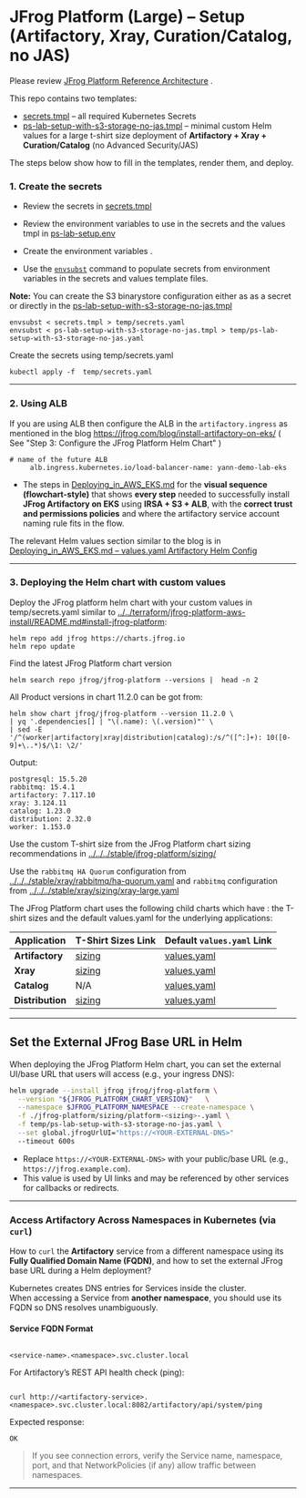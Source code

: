 # JFrog Platform (Large) – Setup (Artifactory, Xray, Curation/Catalog, no JAS)

Please review [JFrog Platform Reference Architecture](https://jfrog.com/help/r/jfrog-platform-reference-architecture/jfrog-platform-reference-architecture) .

This repo contains two templates:

- [secrets.tmpl](secrets.tmpl) – all required Kubernetes Secrets  
- [ps-lab-setup-with-s3-storage-no-jas.tmpl](ps-lab-setup-with-s3-storage-no-jas.tmpl) – minimal custom Helm values for a large t-shirt size  deployment of **Artifactory + Xray + Curation/Catalog** (no Advanced Security/JAS)

The steps below show how to fill in the templates, render them, and deploy.

### 1. Create the secrets
- Review  the secrets in [secrets.tmpl](secrets.tmpl)

- Review the environment variables to use in the secrets and the values tmpl in [ps-lab-setup.env](ps-lab-setup.env)

- Create the environment variables .

- Use the [`envsubst`](https://www.gnu.org/software/gettext/manual/html_node/envsubst-Invocation.html) command to populate secrets from environment variables in the secrets and values template files.

**Note:** You can create the S3 binarystore configuration either as as a secret or directly in the 
[ps-lab-setup-with-s3-storage-no-jas.tmpl](ps-lab-setup-with-s3-storage-no-jas.tmpl)

```
envsubst < secrets.tmpl > temp/secrets.yaml
envsubst < ps-lab-setup-with-s3-storage-no-jas.tmpl > temp/ps-lab-setup-with-s3-storage-no-jas.yaml
```

Create the secrets using temp/secrets.yaml  
```
kubectl apply -f  temp/secrets.yaml
```
---
### 2. Using ALB

If you are using ALB then configure the ALB in the `artifactory.ingress` as mentioned in 
the blog https://jfrog.com/blog/install-artifactory-on-eks/ ( See "Step 3: Configure the JFrog Platform Helm Chart" ) 
```
# name of the future ALB
     alb.ingress.kubernetes.io/load-balancer-name: yann-demo-lab-eks
```

-  The steps in [Deploying_in_AWS_EKS.md](Deploying_in_AWS_EKS.md) for the **visual sequence (flowchart-style)** that shows **every step** needed to successfully install **JFrog Artifactory on EKS** using **IRSA + S3 + ALB**, with the **correct trust and permissions policies** and  where the artifactory service account naming rule fits in the flow.

The relevant Helm values section similar to the blog is in  
[Deploying_in_AWS_EKS.md – values.yaml Artifactory Helm Config](./Deploying_in_AWS_EKS.md#-valuesyaml-artifactory-helm-config)


---

### 3. Deploying the Helm chart with custom values
Deploy the JFrog platform helm chart with your custom values in temp/secrets.yaml similar to 
[../../terraform/jfrog-platform-aws-install/README.md#install-jfrog-platform](../../terraform/jfrog-platform-aws-install/README.md#install-jfrog-platform):

```
helm repo add jfrog https://charts.jfrog.io
helm repo update
```
Find the latest JFrog Platform chart version
```
helm search repo jfrog/jfrog-platform --versions |  head -n 2
```

All Product versions in chart 11.2.0 can be got from:
```
helm show chart jfrog/jfrog-platform --version 11.2.0 \
| yq '.dependencies[] | "\(.name): \(.version)"' \
| sed -E '/^(worker|artifactory|xray|distribution|catalog):/s/^([^:]+): 10([0-9]+\..*)$/\1: \2/'

```
Output:
```
postgresql: 15.5.20
rabbitmq: 15.4.1
artifactory: 7.117.10
xray: 3.124.11
catalog: 1.23.0
distribution: 2.32.0
worker: 1.153.0
```

Use the custom T-shirt size from the JFrog Platform chart sizing recommendations in [../../../stable/jfrog-platform/sizing/](../../../stable/jfrog-platform/sizing/)

Use the `rabbitmq HA Quorum` configuration from [../../../stable/xray/rabbitmq/ha-quorum.yaml](../../../stable/xray/rabbitmq/ha-quorum.yaml)
and `rabbitmq` configuration from  [../../../stable/xray/sizing/xray-large.yaml](../../../stable/xray/sizing/xray-large.yaml)

The JFrog Platform chart uses the following child charts which have :
the T-shirt sizes and the default values.yaml for the underlying applications:

| Application  | T-Shirt Sizes Link | Default `values.yaml` Link |
|---------------|--------------------|-----------------------------|
| **Artifactory** | [sizing](../../../stable/artifactory/sizing) | [values.yaml](../../../stable/artifactory/values.yaml) |
| **Xray** | [sizing](../../../stable/xray/sizing) | [values.yaml](../../../stable/xray/values.yaml) |
| **Catalog** | N/A | [values.yaml](../../../stable/catalog/values.yaml) |
| **Distribution** | [sizing](../../../stable/distribution/sizing) | [values.yaml](../../../stable/distribution/values.yaml) |


---

## Set the External JFrog Base URL in Helm

When deploying the JFrog Platform Helm chart, you can set the external UI/base URL that users will access (e.g., your ingress DNS):

```bash
helm upgrade --install jfrog jfrog/jfrog-platform \
  --version "${JFROG_PLATFORM_CHART_VERSION}"   \
  --namespace $JFROG_PLATFORM_NAMESPACE --create-namespace \
  -f ./jfrog-platform/sizing/platform-<sizing>-.yaml \
  -f temp/ps-lab-setup-with-s3-storage-no-jas.yaml \
  --set global.jfrogUrlUI="https://<YOUR-EXTERNAL-DNS>"
  --timeout 600s
```

* Replace `https://<YOUR-EXTERNAL-DNS>` with your public/base URL (e.g., `https://jfrog.example.com`).
* This value is used by UI links and may be referenced by other services for callbacks or redirects.

---

### Access Artifactory Across Namespaces in Kubernetes (via `curl`)

How to `curl` the **Artifactory** service from a different namespace using its **Fully Qualified Domain Name (FQDN)**, and how to set the external JFrog base URL during a Helm deployment?

Kubernetes creates DNS entries for Services inside the cluster.  
When accessing a Service from **another namespace**, you should use its FQDN so DNS resolves unambiguously.

#### Service FQDN Format

```

<service-name>.<namespace>.svc.cluster.local

```

For Artifactory’s REST API health check (ping):

```

curl http://<artifactory-service>.<namespace>.svc.cluster.local:8082/artifactory/api/system/ping

````

Expected response:

```
OK
```

> If you see connection errors, verify the Service name, namespace, port, and that NetworkPolicies (if any) allow traffic between namespaces.

---






